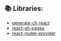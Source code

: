  ## 📚 Libraries: 
* [generate-cli-react](https://www.npmjs.com/package/generate-cli-react)
* [react-gh-pages](https://www.npmjs.com/package/gh-pages)
* [react-router-provider](https://www.npmjs.com/package/react-router-provider)
